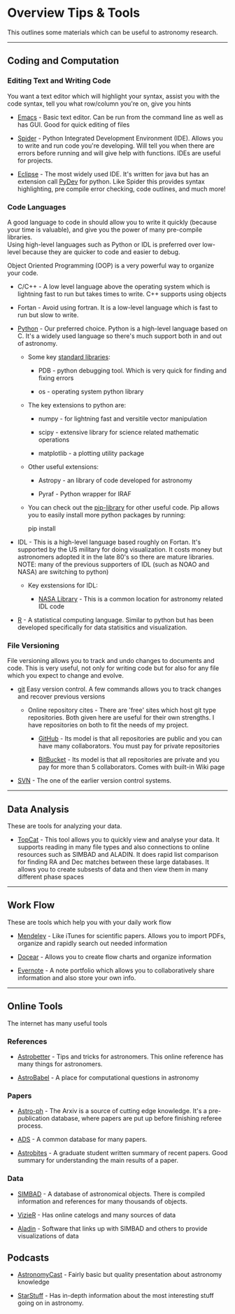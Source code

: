 # Overview Tips & Tools

This outlines some materials which can be useful to astronomy research.


-------------------------------------------------------


## Coding and Computation


### Editing Text and Writing Code

You want a text editor which will highlight your syntax, assist you with the code syntax, tell you what row/column you're on, give you hints

* [Emacs](www.gnu.org/s/emacs/) - Basic text editor. Can be run from the command line as well as has GUI. Good for quick editing of files

* [Spider](code.google.com/p/spyderlib/) - Python Integrated Development Environment (IDE). Allows you to write and run code you're developing. Will tell you when there are errors before running and will give help with functions. IDEs are useful for projects. 

* [Eclipse](www.eclipse.org) - The most widely used IDE. It's written for java but has an extension call [PyDev](pydev.org) for python. Like Spider this provides syntax highlighting, pre compile error checking, code outlines, and much more!

### Code Languages

A good language to code in should allow you to write it quickly (because your time is valuable), and give you the power of many pre-compile libraries.  
Using high-level languages such as Python or IDL is preferred over low-level because they are quicker to code and easier to debug.  

Object Oriented Programming (OOP) is a very powerful way to organize your code. 

* C/C++ - A low level language above the operating system which is lightning fast to run but takes times to write. C++ supports using objects

* Fortan - Avoid using fortran. It is a low-level language which is fast to run but slow to write. 

* [Python](http://www.continuum.io/downloads) - Our preferred choice. Python is a high-level language based on C. It's a widely used language so there's much support both in and out of astronomy. 

	* Some key [standard libraries](docs.python.org/2/library/):
	
		* PDB - python debugging tool. Which is very quick for finding and fixing errors

		* os - operating system python library
	

	* The key extensions to python are:
		
		* numpy - for lightning fast and versitile vector manipulation
	
		* scipy - extensive library for science related mathematic operations

		* matplotlib - a plotting utility package
	
	* Other useful extensions:
		
		* Astropy - an library of code developed for astronomy

		* Pyraf - Python wrapper for IRAF

	* You can check out the [pip-library](pypi.python.org/pypi?%3Aaction=index) for other useful code. Pip allows you to easily install more python packages by running:
	
		pip install <package-name>
	
* IDL - This is a high-level language based roughly on Fortan. It's supported by the US military for doing visualization. It costs money but astronomers adopted it in the late 80's so there are mature libraries. NOTE: many of the previous supporters of IDL (such as NOAO and NASA) are switching to python)
	
	* Key exstensions for IDL:
		
		* [NASA Library](idlastro.gsfc.nasa.gov/ftp/) - This is a common location for astronomy related IDL code

	
* [R](www.r-project.org/) - A statistical computing language. Similar to python but has been developed specifically for data statisitics and visualization. 

### File Versioning

File versioning allows you to track and undo changes to documents and code. This is very useful, not only for writing code but for also for any file which you expect to change and evolve.


* [git](git-scm.com) Easy version control. A few commands allows you to track changes and recover previous versions

	* Online repository cites - There are 'free' sites which host git type repositories. Both given here are useful for their own strengths. I have repositories on both to fit the needs of my project.

		* [GitHub](github.com) - Its model is that all repositories are public and you can have many collaborators. You must pay for private repositories

		* [BitBucket](bitbucket.org) - Its model is that all repositories are private and you pay for more than 5 collaborators. Comes with built-in Wiki page
	

* [SVN](subversion.tigris.org) - The one of the earlier version control systems. 


--------------------------------------------------------


## Data Analysis

These are tools for analyzing your data.

* [TopCat](http://www.star.bris.ac.uk/~mbt/topcat/) - This tool allows you to quickly view and analyse your data. It supports reading in many file types and also connections to online resources such as SIMBAD and ALADIN. It does rapid list comparison for finding RA and Dec matches between these large databases. It allows you to create subsests of data and then view them in many different phase spaces


--------------------------------------------------------


## Work Flow

These are tools which help you with your daily work flow

* [Mendeley](www.mendeley.com) - Like iTunes for scientific papers. Allows you to import PDFs, organize and rapidly search out needed information

* [Docear](www.docear.org) - Allows you to create flow charts and organize information

* [Evernote](evernote.com) - A note portfolio which allows you to collaboratively share information and also store your own info.


--------------------------------------------------------


## Online Tools

The internet has many useful tools

### References

* [Astrobetter](www.astrobetter.com) - Tips and tricks for astronomers. This online reference has many things for astronomers.

* [AstroBabel](http://www.astrobabel.com) - A place for computational questions in astronomy


### Papers

* [Astro-ph](http://arxiv.org/list/astro-ph/new) - The Arxiv is a source of cutting edge knowledge. It's a pre-publication database, where papers are put up before finishing referee process.

* [ADS](http://adsabs.harvard.edu/abstract_service.html) - A common database for many papers. 

* [Astrobites](astrobites.com) - A graduate student written summary of recent papers. Good summary for understanding the main results of a paper.


### Data

* [SIMBAD](http://simbad.u-strasbg.fr/simbad/sim-fid) - A database of astronomical objects. There is compiled information and references for many thousands of objects.

* [VizieR](http://vizier.u-strasbg.fr/viz-bin/VizieR) - Has online catelogs and many sources of data

* [Aladin](http://aladin.u-strasbg.fr/aladin.gml) - Software that links up with SIMBAD and others to provide visualizations of data


## Podcasts

* [AstronomyCast](http://www.astronomycast.com/) - Fairly basic but quality presentation about astronomy knowledge

* [StarStuff](http://www.learnoutloud.com/Podcast-Directory/Science/Astronomy/StarStuff-with-Stuart-Gary-Podcast/30502) - Has in-depth information about the most interesting stuff going on in astronomy. 







